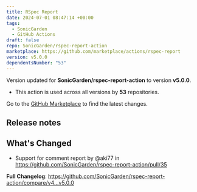 ```yaml
---
title: RSpec Report
date: 2024-07-01 08:47:14 +00:00
tags:
  - SonicGarden
  - GitHub Actions
draft: false
repo: SonicGarden/rspec-report-action
marketplace: https://github.com/marketplace/actions/rspec-report
version: v5.0.0
dependentsNumber: "53"
---
```



Version updated for **SonicGarden/rspec-report-action** to version **v5.0.0**.
- This action is used across all versions by **53** repositories.

Go to the [GitHub Marketplace](https://github.com/marketplace/actions/rspec-report) to find the latest changes.

## Release notes

## What's Changed
* Support for comment report by @aki77 in https://github.com/SonicGarden/rspec-report-action/pull/35


**Full Changelog**: https://github.com/SonicGarden/rspec-report-action/compare/v4...v5.0.0
